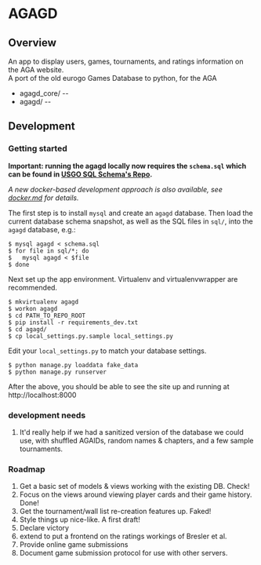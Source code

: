 # AGAGD

## Overview
An app to display users, games, tournaments, and ratings information on the AGA website.  
A port of the old eurogo Games Database to python, for the AGA

 - agagd_core/     --
 - agagd/          -- 

## Development

### Getting started

**Important: running the agagd locally now requires the `schema.sql` which can be found in [USGO SQL Schema's Repo](https://github.com/usgo/usgo-sql-schemas).**

*A new docker-based development approach is also available, see [docker.md](docker.md) for details.*


The first step is to install `mysql` and create an `agagd` database. Then load the current database schema snapshot, as well
as the SQL files in `sql/`, into the `agagd` database, e.g.:

~~~
$ mysql agagd < schema.sql
$ for file in sql/*; do
$   mysql agagd < $file
$ done
~~~

Next set up the app environment. Virtualenv and virtualenvwrapper are recommended.

~~~
$ mkvirtualenv agagd
$ workon agagd 
$ cd PATH_TO_REPO_ROOT
$ pip install -r requirements_dev.txt
$ cd agagd/
$ cp local_settings.py.sample local_settings.py
~~~

Edit your `local_settings.py` to match your database settings.

~~~
$ python manage.py loaddata fake_data
$ python manage.py runserver
~~~

After the above, you should be able to see the site up and running at http://localhost:8000

### development needs
1. It'd really help if we had a sanitized version of the database we could use,
with shuffled AGAIDs, random names & chapters, and a few sample tournaments.

### Roadmap

1. Get a basic set of models & views working with the existing DB. Check!
2. Focus on the views around viewing player cards and their game history. Done!
3. Get the tournament/wall list re-creation features up. Faked!
4. Style things up nice-like. A first draft!
5. Declare victory
6. extend to put a frontend on the ratings workings of Bresler et al.
7. Provide online game submissions
8. Document game submission protocol for use with other servers.

